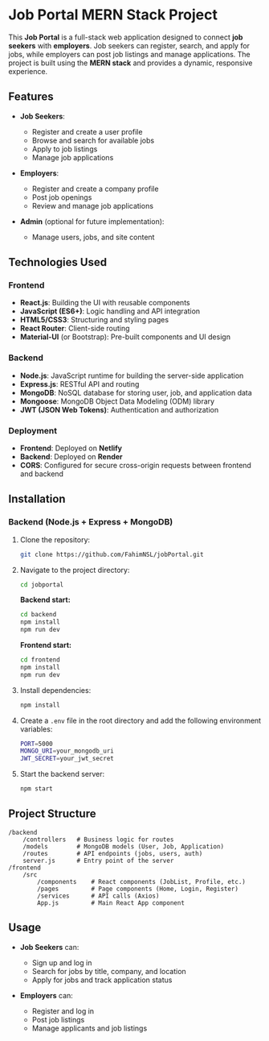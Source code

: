 
# **Job Portal MERN Stack Project**

This **Job Portal** is a full-stack web application designed to connect **job seekers** with **employers**. Job seekers can register, search, and apply for jobs, while employers can post job listings and manage applications. The project is built using the **MERN stack** and provides a dynamic, responsive experience.

## **Features**

- **Job Seekers**:
  - Register and create a user profile
  - Browse and search for available jobs
  - Apply to job listings
  - Manage job applications
  
- **Employers**:
  - Register and create a company profile
  - Post job openings
  - Review and manage job applications
  
- **Admin** (optional for future implementation):
  - Manage users, jobs, and site content

## **Technologies Used**

### **Frontend**
- **React.js**: Building the UI with reusable components
- **JavaScript (ES6+)**: Logic handling and API integration
- **HTML5/CSS3**: Structuring and styling pages
- **React Router**: Client-side routing
- **Material-UI** (or Bootstrap): Pre-built components and UI design

### **Backend**
- **Node.js**: JavaScript runtime for building the server-side application
- **Express.js**: RESTful API and routing
- **MongoDB**: NoSQL database for storing user, job, and application data
- **Mongoose**: MongoDB Object Data Modeling (ODM) library
- **JWT (JSON Web Tokens)**: Authentication and authorization

### **Deployment**
- **Frontend**: Deployed on **Netlify**
- **Backend**: Deployed on **Render**
- **CORS**: Configured for secure cross-origin requests between frontend and backend

## **Installation**

### **Backend** (Node.js + Express + MongoDB)
1. Clone the repository:
    ```bash
    git clone https://github.com/FahimNSL/jobPortal.git
    ```
2. Navigate to the project directory:
    ```bash
    cd jobportal
    ```
    **Backend start:**
     ```bash
    cd backend
    npm install
    npm run dev
    ```

    **Frontend start:**
     ```bash
    cd frontend
    npm install
    npm run dev
    ```

3. Install dependencies:
    ```bash
    npm install
    ```
4. Create a `.env` file in the root directory and add the following environment variables:
    ```bash
    PORT=5000
    MONGO_URI=your_mongodb_uri
    JWT_SECRET=your_jwt_secret
    ```
5. Start the backend server:
    ```bash
    npm start
    ```



## **Project Structure**

```
/backend
    /controllers   # Business logic for routes
    /models        # MongoDB models (User, Job, Application)
    /routes        # API endpoints (jobs, users, auth)
    server.js      # Entry point of the server
/frontend
    /src
        /components    # React components (JobList, Profile, etc.)
        /pages         # Page components (Home, Login, Register)
        /services      # API calls (Axios)
        App.js         # Main React App component
```

## **Usage**

- **Job Seekers** can:
  - Sign up and log in
  - Search for jobs by title, company, and location
  - Apply for jobs and track application status

- **Employers** can:
  - Register and log in
  - Post job listings
  - Manage applicants and job listings




